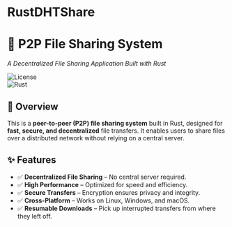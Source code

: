 # RustDHTShare
# 🚀 P2P File Sharing System  
_A Decentralized File Sharing Application Built with Rust_  

![License](https://img.shields.io/badge/license-MIT-blue.svg)  
![Rust](https://img.shields.io/badge/language-Rust-orange.svg)  

## 📌 Overview  
This is a **peer-to-peer (P2P) file sharing system** built in Rust, designed for **fast, secure, and decentralized** file transfers. It enables users to share files over a distributed network without relying on a central server.  

## ✨ Features  
- ✅ **Decentralized File Sharing** – No central server required.  
- ✅ **High Performance** – Optimized for speed and efficiency.  
- ✅ **Secure Transfers** – Encryption ensures privacy and integrity.  
- ✅ **Cross-Platform** – Works on Linux, Windows, and macOS.  
- ✅ **Resumable Downloads** – Pick up interrupted transfers from where they left off.  


